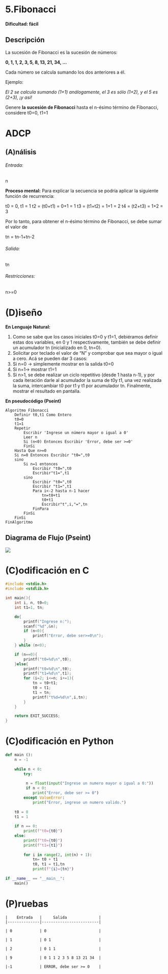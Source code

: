 # 5.Fibonacci

#### Dificultad: fácil

## Descripción
La sucesión de Fibonacci es la sucesión de números:

**0, 1, 1, 2, 3, 5, 8, 13, 21, 34, ...**

Cada número se calcula sumando los dos anteriores a él. 

Ejemplo:

*El 2 se calcula sumando (1+1)
análogamente, el 3 es sólo (1+2),
y el 5 es (2+3),
¡y así!*

Genere **la sucesión de Fibonacci** hasta el n-ésimo término de Fibonacci, considere t0=0, t1=1



# ADCP

## (A)nálisis
###### Entrada: 
n  

**Proceso mental:** 
Para explicar la secuencia se podría aplicar la siguiente función de recurrencia:

t0 = 0, t1 = 1
t2 = (t0+t1) = 0+1 = 1
t3 = (t1+t2) = 1+1 = 2
t4 = (t2+t3) = 1+2 = 3

Por lo tanto, para obtener el n-ésimo término de Fibonacci, se debe sumar el valor de

tn = tn-1+tn-2

###### Salida: 
tn

###### Restricciones: 
n>=0

# (D)iseño

**En Lenguaje Natural:**

1.	Como se sabe que los casos iniciales t0=0 y t1=1, debiéramos definir estas dos variables, en 0 y 1 respectivamente, también se debe definir un acumulador tn (inicializado en 0, tn=0). 
2.	Solicitar por teclado el valor de “N” y comprobar que sea mayor o igual a cero. Acá se pueden dar 3 casos: 
3.	Si n=0 -> simplemente mostrar en la salida t0=0
4.	Si n=1-> mostrar t1=1
5.	Si n>1, se debe realizar un ciclo repetitivo (desde 1 hasta n-1), y por cada iteración darle al acumulador la suma de t0y t1, una vez realizada la suma, intercambiar t0 por t1 y t1 por acumulador tn. Finalmente, mostrar el resultado en pantalla.



**En pseudocódigo (Pseint)**
```pseint
Algoritmo Fibonacci
    Definir t0,t1 Como Entero
    t0=0
    t1=1
    Repetir
        Escribir 'Ingrese un número mayor o igual a 0'
        Leer n
        Si (n<0) Entonces Escribir 'Error, debe ser >=0'
        FinSi
    Hasta Que n>=0
    Si n=0 Entonces Escribir "t0=",t0
    sino
        Si n=1 entonces 
            Escribir "t0=",t0
            Escribir"t1=",t1
        sino
            Escribir "t0=",t0
            Escribir "t1=",t1
            Para i<-2 hasta n-1 hacer
                tn=t0+t1
                t0+t1
                Escribir"t",i,"=",tn
            FinPara
        FinSi
    FinSi
FinAlgoritmo
```

## Diagrama de Flujo (Pseint)
![](imagen.png)


# (C)odificación en C
```c
#include <stdio.h>
#include <stdlib.h>

int main(){
    int i, n, t0=0;
    int t1=1, tn;

    do{
        printf("Ingrese n:");
        scanf("%d",&n);
        if (n<0){
            printf("Error, debe ser>=0\n");
        }
    } while (n<0);

    if (n==0){
        printf("t0=%d\n",t0);
    }else{
        printf("t0=%d\n",t0);
        printf("t1=%d\n",t1);
        for (i=2; i<=n; i+=1){
            tn = t0+t1;
            t0 = t1;
            t1 = tn;
            printf("t%d=%d\n",i,tn);
        } 
    }

    return EXIT_SUCCESS;
}
```
# (C)odificación en Python
```py
def main ():
    n = -1
    
    while n < 0:
        try:
         
         n = float(input("Ingrese un numero mayor o igual a 0:"))
         if n < 0:
            print("Error, debe ser >= 0")
        except ValueError:
            print("Error, ingrese un numero valido.")
    
    t0 = 0
    t1 = 1
    
    if n == 0:
        print(f"t0={t0}")
    else:
        print(f"t0={t0}")
        print(f"t1={t1}")
        
        for i in range(2, int(n) + 1):
            tn= t0 + t1
            t0, t1 = t1,tn
            print(f"{i}={tn}")
            
if __name__ == "__main__":
    main()
```
# (P)ruebas

    |    Entrada   |     Salida              |
    |--------------|-------------------------|
    
    | 0            | 0                       |
    
    | 1            | 0 1                     |
    
    | 2            | 0 1 1                   |
    
    | 9            | 0 1 1 2 3 5 8 13 21 34  |
    
    |-1            | ERROR, debe ser >= 0    |

